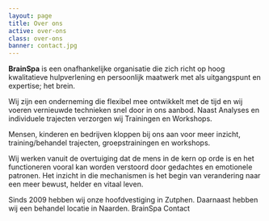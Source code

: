 ```yaml
---
layout: page
title: Over ons
active: over-ons
class: over-ons
banner: contact.jpg
---
```

**BrainSpa** is een onafhankelijke organisatie die zich richt op hoog kwalitatieve hulpverlening en persoonlijk maatwerk met als uitgangspunt en expertise; het brein.

Wij zijn een onderneming die flexibel mee ontwikkelt met de tijd en wij voeren vernieuwde technieken snel door in ons aanbod. Naast Analyses en individuele trajecten verzorgen wij Trainingen en Workshops.

Mensen, kinderen en bedrijven kloppen bij ons aan voor meer inzicht, training/behandel trajecten, groepstrainingen en workshops.

Wij werken vanuit de overtuiging dat de mens in de kern op orde is en het functioneren vooral kan worden verstoord door gedachtes en emotionele patronen. Het inzicht in die mechanismen is het begin van verandering naar een meer bewust, helder en vitaal leven.

Sinds 2009 hebben wij onze hoofdvestiging in Zutphen. Daarnaast hebben wij een behandel locatie in Naarden. 
BrainSpa Contact